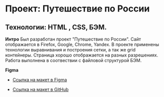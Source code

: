 # Проект: Путешествие по России
## Технологии: HTML , CSS, БЭМ. 

**Интро**
Был разработан проект "Путешествие по России". Сайт отображается в Firefox, Google, Chrome, Yandex. В проекте применены технологии выравнивания и построения сетки, а так же grid контейнеры. Страница хорошо отображается на разных разрешениях. Работа выполнена в соотвествии с файловой структурой БЭМ.

**Figma**

* [Ссылка на макет в Figma](https://www.figma.com/file/5S2WSbEFL6awjVWJ0NWL8Q/Sprint-3_-Russia-_-desktop-mobile?node-id=28503%3A0)

* [Ссылка на макет в GitHub]()
